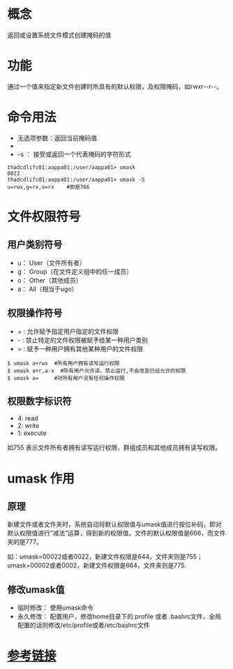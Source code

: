 # 概念
返回或设置系统文件模式创建掩码的值

# 功能
通过一个值来指定新文件创建时所具有的默认权限，及权限掩码，如rwxr--r--。

# 命令用法
- 无选项参数：返回当前掩码值
- [num]:设置指定的掩码值
- -s ： 接受或返回一个代表掩码的字符形式

```
thadcdlifc01:aappa01:/user/aappa01> umask
0022
thadcdlifc01:aappa01:/user/aappa01> umask -S
u=rwx,g=rx,o=rx    #即是766
```
# 文件权限符号
## 用户类别符号
- u：	User（文件所有者）
- g：	Group（在文件定义组中的任一成员）
- o：	Other（其他成员）
- a：	All（相当于ugo）

## 权限操作符号
- \+ :	 允许赋予指定用户指定的文件权限
- \- :  禁止特定的文件权限被赋予给某一种用户类别
- =	 :  赋予一种用户拥有其他某种用户的文件权限

```
$ umask a+rwx  #所有用户拥有读写运行权限
$ umask a+r,a-x  #所有用户允许读，禁止运行,不会改变已经允许的权限
$ umask a=     #对所有用户没有任何操作权限
```
## 权限数字标识符
- 4:	read
- 2:	write
- 1:	execute

如755 表示文件所有者拥有读写运行权限，群组成员和其他成员拥有读写权限。

# umask 作用
## 原理
新建文件或者文件夹时，系统自动将默认权限值与umask值进行按位补码，即对默认权限值进行“减法”运算，得到新的权限值。文件的默认权限值是666，而文件夹的是777。

如：umask=00022或者0022，新建文件权限是644，文件夹则是755；umask=00002或者0002，新建文件权限是664，文件夹则是775.

## 修改umask值
- 临时修改： 使用umask命令
- 永久修改： 配置用户，修改home目录下的.profile 或者 .bashrc文件，全局配置的话则修改/etc/profile或者/etc/bashrc文件

# [参考链接](https://www.jianshu.com/p/8018b53f64ec)
